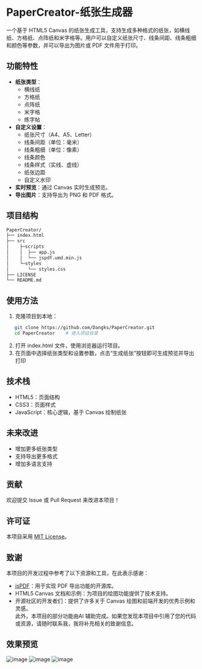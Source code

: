 # PaperCreator-纸张生成器
一个基于 HTML5 Canvas 的纸张生成工具，支持生成多种格式的纸张，如横线纸、方格纸、点阵纸和米字格等。用户可以自定义纸张尺寸、线条间距、线条粗细和颜色等参数，并可以导出为图片或 PDF 文件用于打印。


## 功能特性
- **纸张类型**：
  - 横线纸
  - 方格纸
  - 点阵纸
  - 米字格
  - 练字帖
- **自定义设置**：
  - 纸张尺寸（A4、A5、Letter）
  - 线条间距（单位：毫米）
  - 线条粗细（单位：像素）
  - 线条颜色
  - 线条样式（实线、虚线）
  - 纸张边距
  - 自定义水印
- **实时预览**：通过 Canvas 实时生成预览。
- **导出图片**：支持导出为 PNG 和 PDF 格式。


## 项目结构
```bash
PaperCreator/   
├── index.html  
├── src
│    ├─scripts  
│    │  ├── app.js  
│    │  └── jspdf.umd.min.js  
│    └─styles  
│       └── styles.css   
├── LICENSE  
└── README.md  
```


## 使用方法
1. 克隆项目到本地：
```bash
   git clone https://github.com/Dangks/PaperCreator.git
   cd PaperCreator    # 进入项目目录
```
2. 打开 index.html 文件，使用浏览器运行项目。
3. 在页面中选择纸张类型和设置参数，点击“生成纸张”按钮即可生成预览并导出打印


## 技术栈
- HTML5：页面结构
- CSS3：页面样式
- JavaScript：核心逻辑，基于 Canvas 绘制纸张


## 未来改进
- 增加更多纸张类型
- 支持导出更多格式
- 增加多语言支持


## 贡献
欢迎提交 Issue 或 Pull Request 来改进本项目！


## 许可证
本项目采用 [MIT License](LICENSE)。


## 致谢
本项目的开发过程中参考了以下资源和工具，在此表示感谢：
- [jsPDF](https://github.com/parallax/jsPDF)：用于实现 PDF 导出功能的开源库。
- HTML5 Canvas 文档和示例：为项目的绘图功能提供了技术支持。
- 开源社区的开发者们：提供了许多关于 Canvas 绘图和前端开发的优秀示例和灵感。  
此外，本项目的部分功能由AI 辅助完成。如果您发现本项目中引用了您的代码或资源，请随时联系我，我将补充相关的致谢信息。


## 效果预览
![image](https://github.com/user-attachments/assets/2a9cf9c7-9687-4e56-87b3-2ec49d020efe)
![image](https://github.com/user-attachments/assets/52369a74-7ae9-4a99-86ff-69490e020f0d)
![image](https://github.com/user-attachments/assets/2a919ea5-9fef-45bc-bcd8-88cc8aa967a8)


